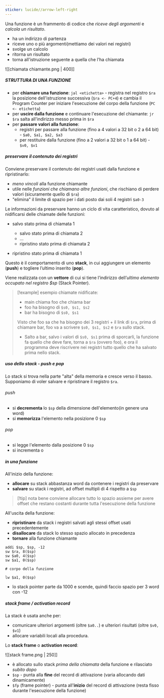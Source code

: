 ```yaml
---
sticker: lucide//arrow-left-right
---
```

Una funzione è un frammento di codice che *riceve degli argomenti* e *calcola un risultato*.
- ha un indirizzo di partenza
- riceve uno o più argomenti(mettiamo dei valori nei registri)
- svolge un calcolo
- ritorna un risultato
- torna all'istruzione seguente a quella che l'ha chiamata
 
![[chiamata chiamante.png | 400]]

##### STRUTTURA DI UNA FUNZIONE
 - per **chiamare una funzione**: `jal <etichetta>` - registra nel registro `$ra` la posizione dell'istruzione successiva (`$ra <- PC+4`) e cambia il Program Counter per iniziare l'esecuzione del corpo della funzione (`PC <- etichetta`)
- per **uscire dalla funzione** e continuare l'esecuzione del chiamante: `jr $ra` salta all'indirizzo messo prima in `$ra` 
- per **passare valori alla funzione**: 
	- registri per passare alla funzione (fino a 4 valori a 32 bit o 2 a 64 bit) - `$a0, $a1, $a2, $a3`
	- per restituire dalla funzione (fino a 2 valori a 32 bit o 1 a 64 bit) - `$v0, $v1`

##### preservare il contenuto dei registri
Conviene preservare il contenuto dei registri usati dalla funzione e ripristinarlo:
- *meno vincoli* alla funzione chiamante
- utile nelle *funzioni che chiamano altre funzioni*, che rischiano di perdere valori (sicuramente quello di `$ra`)
- "elimina" il limite di spazio per i dati posto dai soli 4 registri `$a0-3`

Le informazioni da preservare hanno un ciclo di vita caratteristico, dovuto al nidificarsi delle chiamate delle funzioni:
- salvo stato prima di chiamata 1
 
	- salvo stato prima di chiamata 2
	- ...
	- ripristino stato prima di chiamata 2
 
- ripristino stato prima di chiamata 1
 
Questo è il comportamento di uno **stack**, in cui
aggiungere un elemento (**push**) e togliere l’ultimo inserito (**pop**).

Viene realizzata con un **vettore** di cui si tiene l’indirizzo dell’*ultimo elemento occupato nel registro $sp* (Stack Pointer).

>[!example] esempio chiamate nidificate:
>- main chiama foo che chiama bar
>- foo ha bisogno di `$s0, $s1, $s2`
>- bar ha bisogno di `$s0, $s1`
> 
>Visto che foo sa che ha bisogno dei 3 registri + il link di `$ra`, prima di chiamare bar, foo va a scrivere `$s0, $s1, $s2` e `$ra` sullo stack.
>- Salto a bar, salvo i valori di `$s0, $s1` prima di sporcarli, la funzione fa quello che deve fare, torna a `$ra` (ovvero foo), e ora il programma deve riscrivere nei registri tutto quello che ha salvato prima nello stack.

##### uso dello stack - push e pop
Lo stack si trova nella parte "alta" della memoria e cresce verso il basso.
Supponiamo di voler salvare e ripristinare il registro `$ra`.

###### push
- si **decrementa** lo `$sp` della dimensione dell'elemento(in genere una word)
- si **memorizza** l'elemento nella posizione 0 `$sp`
 
###### pop
- si legge l'elemento dalla posizione 0 `$sp`
- si incrementa o



##### in una funzione

All'inizio della funzione:
- **allocare** su stack abbastanza word da contenere i registri da preservare
- **salvare** su stack i registri, ad offset multipli di 4 rispetto a `$sp`

>[!tip] nota bene
conviene allocare tutto lo spazio assieme per avere offset che restano costanti durante tutta l'esecuzione della funzione

All'uscita della funzione:
- **ripristinare** da stack i registri salvati agli stessi offset usati precedentemente
- **disallocare** da stack lo stesso spazio allocato in precedenza
- **tornare** alla funzione chiamante

```
addi $sp, $sp, -12 
sw $ra, 8($sp)
sw $a0, 4($sp)
sw $a1, 0($sp)

# corpo della funzione

lw $a1, 0($sp)

```
- lo stack pointer parte da 1000 e scende, quindi faccio spazio per 3 word con -12

##### stack frame / activation record
La stack è usata anche per:
- comunicare ulteriori argomenti (oltre `$a0..`) e ulteriori risultati (oltre `$v0, $v1`)
- allocare variabili locali alla procedura.
 
Lo **stack frame** o **activation record**:
 
![[stack frame.png | 250]]
- è allocato sullo stack *prima della chiamata* della funzione e rilasciato *subito dopo*
- `$sp` - punta alla **fine** del record di attivazione (varia allocando dati dinamicamente)
- `$fp` (frame pointer) - punta all'**inizio** del record di attivazione (resta fisso durante l'esecuzione della funzione)
 
